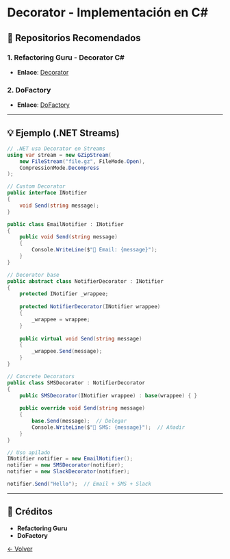 # Decorator - Implementación en C#

## 🌟 Repositorios Recomendados

### 1. **Refactoring Guru - Decorator C#**
- **Enlace**: [Decorator](https://refactoring.guru/design-patterns/decorator/csharp/example)

### 2. **DoFactory**
- **Enlace**: [DoFactory](https://www.dofactory.com/net/decorator-design-pattern)

---

## 💡 Ejemplo (.NET Streams)

```csharp
// .NET usa Decorator en Streams
using var stream = new GZipStream(
    new FileStream("file.gz", FileMode.Open),
    CompressionMode.Decompress
);

// Custom Decorator
public interface INotifier
{
    void Send(string message);
}

public class EmailNotifier : INotifier
{
    public void Send(string message)
    {
        Console.WriteLine($"📧 Email: {message}");
    }
}

// Decorator base
public abstract class NotifierDecorator : INotifier
{
    protected INotifier _wrappee;
    
    protected NotifierDecorator(INotifier wrappee)
    {
        _wrappee = wrappee;
    }
    
    public virtual void Send(string message)
    {
        _wrappee.Send(message);
    }
}

// Concrete Decorators
public class SMSDecorator : NotifierDecorator
{
    public SMSDecorator(INotifier wrappee) : base(wrappee) { }
    
    public override void Send(string message)
    {
        base.Send(message);  // Delegar
        Console.WriteLine($"📱 SMS: {message}");  // Añadir
    }
}

// Uso apilado
INotifier notifier = new EmailNotifier();
notifier = new SMSDecorator(notifier);
notifier = new SlackDecorator(notifier);

notifier.Send("Hello");  // Email + SMS + Slack
```

---

## 🙏 Créditos
- **Refactoring Guru**
- **DoFactory**

[← Volver](../README.md)
